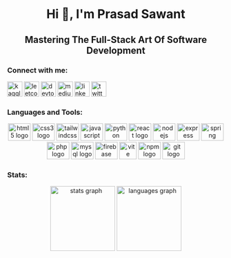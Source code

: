 <h1 align="center">Hi 👋, I'm Prasad Sawant</h1>
<h2 align="center">Mastering The Full-Stack Art Of Software Development</h2>

<!-- ### Blogs posts -->
<!-- BLOG-POST-LIST:START -->
<!-- BLOG-POST-LIST:END -->


<h3 align="left">Connect with me:</h3>
<div align="left">
  <a href="https://www.kaggle.com/prasadsawant7" target="_blank"><img src="https://img.shields.io/badge/Kaggle-20BEFF?style=for-the-badge&logo=Kaggle&logoColor=white" height="35" alt="kaggle logo"  /></a>
  <a href="https://leetcode.com/prasadsawant7" target="_blank"><img src="https://img.shields.io/badge/-LeetCode-FFA116?style=for-the-badge&logo=LeetCode&logoColor=black" height="35" alt="leetcode logo"  /></a>
  <a href="https://dev.to/prasadsawant7" target="_blank"><img src="https://img.shields.io/badge/dev.to-0A0A0A?style=for-the-badge&logo=devdotto&logoColor=white" height="35" alt="devto logo"  /></a>
  <a href="https://medium.com/@prasadsawant7" target="_blank"><img src="https://img.shields.io/badge/Medium-12100E?style=for-the-badge&logo=medium&logoColor=white" height="35" alt="medium logo"  /></a>
  <a href="https://www.linkedin.com/in/prasad-sawant7" target="_blank"><img src="https://img.shields.io/badge/LinkedIn-0077B5?style=for-the-badge&logo=linkedin&logoColor=white" height="35" alt="linkedin logo"  /></a>
  <a href="https://twitter.com/PrasadS73590215" target="_blank"><img src="https://img.shields.io/badge/Twitter-1DA1F2?style=for-the-badge&logo=twitter&logoColor=white" height="35" alt="twitter logo"  /></a>
</div>

<h3 align="left">Languages and Tools:</h3>
<div align="center">
  <img src="https://cdn.jsdelivr.net/gh/devicons/devicon/icons/html5/html5-original.svg" height="40" width="52" alt="html5 logo"  />
  <img src="https://cdn.jsdelivr.net/gh/devicons/devicon/icons/css3/css3-original.svg" height="40" width="52" alt="css3 logo"  />
  <img src="https://tailwindcss.com/_next/static/media/tailwindcss-mark.3c5441fc7a190fb1800d4a5c7f07ba4b1345a9c8.svg" height="40" width="52" alt="tailwindcss logo"  />
  <img src="https://cdn.jsdelivr.net/gh/devicons/devicon/icons/javascript/javascript-original.svg" height="40" width="52" alt="javascript logo"  />
  <img src="https://cdn.jsdelivr.net/gh/devicons/devicon/icons/python/python-original.svg" height="40" width="52" alt="python logo"  />
  <img src="https://cdn.jsdelivr.net/gh/devicons/devicon/icons/react/react-original.svg" height="40" width="52" alt="react logo"  />
  <img src="https://cdn.jsdelivr.net/gh/devicons/devicon/icons/nodejs/nodejs-original.svg" height="40" width="52" alt="nodejs logo"  />
  <img src="https://cdn.jsdelivr.net/gh/devicons/devicon/icons/express/express-original.svg" height="40" width="52" alt="express logo"  />
  <img src="https://cdn.jsdelivr.net/gh/devicons/devicon/icons/spring/spring-original.svg" height="40" width="52" alt="spring logo"  />
  <img src="https://cdn.jsdelivr.net/gh/devicons/devicon/icons/php/php-original.svg" height="40" width="52" alt="php logo"  />
  <img src="https://cdn.jsdelivr.net/gh/devicons/devicon/icons/mysql/mysql-original.svg" height="40" width="52" alt="mysql logo"  />
  <img src="https://cdn.jsdelivr.net/gh/devicons/devicon/icons/firebase/firebase-plain.svg" height="40" width="52" alt="firebase logo"  />
  <img src="https://vitejs.dev/logo-with-shadow.png" height="40" width="40" alt="vite logo"  />
  <img src="https://cdn.jsdelivr.net/gh/devicons/devicon/icons/npm/npm-original-wordmark.svg" height="40" width="52" alt="npm logo"  />
  <img src="https://cdn.jsdelivr.net/gh/devicons/devicon/icons/git/git-original.svg" height="40" width="52" alt="git logo"  />
</div>

<h3 align="left">Stats:</h3>
<div align="center">
  <img src="https://github-readme-stats.vercel.app/api?username=prasadsawant7&hide_title=false&hide_rank=false&show_icons=true&include_all_commits=true&count_private=true&disable_animations=false&theme=dracula&locale=en&hide_border=false&order=1" height="150" alt="stats graph"  />
  <img src="https://github-readme-stats.vercel.app/api/top-langs?username=prasadsawant7&locale=en&hide_title=false&layout=compact&card_width=320&langs_count=5&theme=dracula&hide_border=false&order=2" height="150" alt="languages graph"  />
</div>
